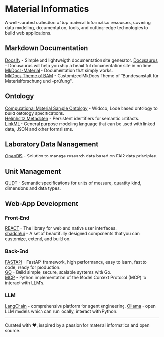 # Material Informatics

A well-curated collection of top material informatics resources, covering data modeling, documentation, tools, and cutting-edge technologies to build web applications.

## Markdown Documentation

[Docsify](https://docsify.js.org/#/) - Simple and lightweigth documentation site generator.
[Docusaurus](https://docusaurus.io/) - Docusaurus will help you ship a beautiful documentation site in no time.  
[MkDocs-Material](https://squidfunk.github.io/mkdocs-material/) - Documentation that simply works.  
[MkDocs Theme of BAM](https://github.com/BAMresearch/bam-masterdata) - Customized MkDocs Theme of "Bundesanstalt für Materialforschung und -prüfung".  

## Ontology

[Computational Material Sample Ontology](https://github.com/OCDO/cmso) - Widoco, Lode based ontology to build ontology specifications.  
[Helmholtz Metadaten](https://purls.helmholtz-metadaten.de/) - Persistent identifiers for semantic artifacts.  
[LinkML](https://linkml.io/) - General purpose modeling language that can be used with linked data, JSON and other formalisms.

## Laboratory Data Management

[OpenBIS](https://openbis.ch/) - Solution to manage research data based on FAIR data principles.

## Unit Management

[QUDT](https://qudt.org/) - Semantic specifications for units of measure, quantity kind, dimensions and data types.

## Web-App Development

### Front-End

[REACT](https://react.dev/) - The library for web and native user interfaces.  
[shadcn/ui](https://ui.shadcn.com/) - A set of beautifully designed components that you can customize, extend, and build on.  

### Back-End

[FASTAPI](https://fastapi.tiangolo.com/) - FastAPI framework, high performance, easy to learn, fast to code, ready for production.  
[GO](https://go.dev/) - Build simple, secure, scalable systems with Go.  
[MCP](https://github.com/modelcontextprotocol/python-sdk) - Python implementation of the Model Context Protocol (MCP) to interact with LLM's.  

### LLM

[LangChain](https://www.langchain.com/) - comprehensive platform for agent engineering.
[Ollama](https://ollama.com/) - open LLM models which can run locally, interact with Python.

---

Curated with ❤️, inspired by a passion for material informatics and open source.
